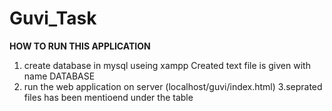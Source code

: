 # Guvi_Task
**HOW TO RUN THIS APPLICATION**
1. create database in mysql useing xampp Created text file is given with name DATABASE
2. run the web application on server (localhost/guvi/index.html)
3.seprated files has been mentioend under the table

